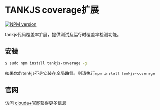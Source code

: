 TANKJS coverage扩展
===

[![NPM version](https://badge.fury.io/js/tankjs-coverage.svg)](http://badge.fury.io/js/tankjs-coverage)

tankjs代码覆盖率扩展，提供测试及运行时覆盖率检测功能。

安装
---

```sh
$ sudo npm install tankjs-coverage -g
```

如果您的tankjs不是安装在全局路径，则请执行`npm install tankjs-coverage`

官网
---

访问 [clouda+官网](http://cloudap.duapp.com/)获得更多信息